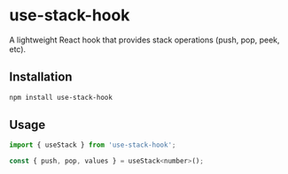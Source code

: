 # use-stack-hook

A lightweight React hook that provides stack operations (push, pop, peek, etc).

## Installation

```bash
npm install use-stack-hook
```

## Usage

```javascript
import { useStack } from 'use-stack-hook';

const { push, pop, values } = useStack<number>();
```